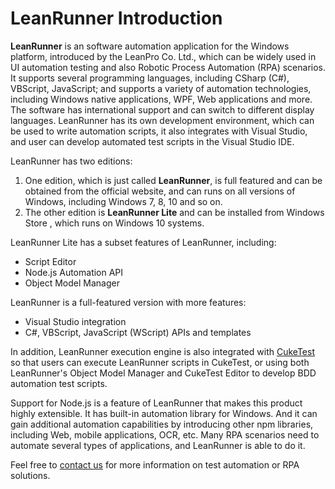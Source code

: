 # LeanRunner Introduction

**LeanRunner** is an software automation application for the Windows platform, introduced by the LeanPro Co. Ltd., which can be widely used in UI automation testing and also Robotic Process Automation (RPA) scenarios. It supports several programming languages, including CSharp (C#), VBScript, JavaScript; and supports a variety of automation technologies, including Windows native applications, WPF, Web applications and more. The software has international support and can switch to different display languages. LeanRunner has its own development environment, which can be used to write automation scripts, it also integrates with Visual Studio, and user can develop automated test scripts in the Visual Studio IDE. 

LeanRunner has two editions: 
1. One edition, which is just called **LeanRunner**, is full featured and can be obtained from the official website, and can runs on all versions of Windows, including Windows 7, 8, 10 and so on. 
2. The other edition is **LeanRunner Lite** and can be installed from Windows Store , which runs on Windows 10 systems. 

LeanRunner Lite has a subset features of LeanRunner, including:
* Script Editor
* Node.js Automation API
* Object Model Manager

LeanRunner is a full-featured version with more features:
* Visual Studio integration
* C#, VBScript, JavaScript (WScript) APIs and templates

In addition, LeanRunner execution engine is also integrated with [CukeTest](http://cuketest.com) so that users can execute LeanRunner scripts in CukeTest, or using both LeanRunner's Object Model Manager and CukeTest Editor to develop BDD automation test scripts.

Support for Node.js is a feature of LeanRunner that makes this product highly extensible. It has built-in automation library for Windows. And it can gain additional automation capabilities by introducing other npm libraries, including Web, mobile applications, OCR, etc. Many RPA scenarios need to automate several types of applications, and LeanRunner is able to do it.

Feel free to [contact us](http://www.leanpro.cn/contactus) for more information on test automation or RPA solutions.
